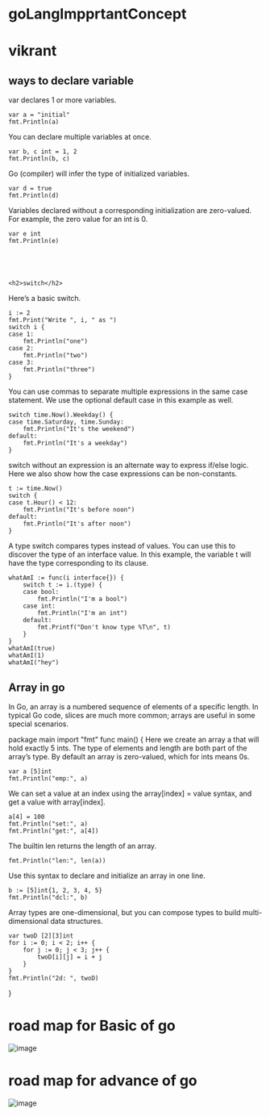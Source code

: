# goLangImpprtantConcept 
<h1> vikrant</h1>

<h2> ways to declare variable </h2>
var declares 1 or more variables.

    var a = "initial"
    fmt.Println(a)
You can declare multiple variables at once.

    var b, c int = 1, 2
    fmt.Println(b, c)
 Go (compiler) will infer the type of initialized variables.

    var d = true
    fmt.Println(d)
Variables declared without a corresponding initialization are zero-valued. For example, the zero value for an int is 0.

    var e int
    fmt.Println(e)





    <h2>switch</h2>
    
Here’s a basic switch.

    i := 2
    fmt.Print("Write ", i, " as ")
    switch i {
    case 1:
        fmt.Println("one")
    case 2:
        fmt.Println("two")
    case 3:
        fmt.Println("three")
    }
You can use commas to separate multiple expressions in the same case statement. We use the optional default case in this example as well.

    switch time.Now().Weekday() {
    case time.Saturday, time.Sunday:
        fmt.Println("It's the weekend")
    default:
        fmt.Println("It's a weekday")
    }
switch without an expression is an alternate way to express if/else logic. Here we also show how the case expressions can be non-constants.

    t := time.Now()
    switch {
    case t.Hour() < 12:
        fmt.Println("It's before noon")
    default:
        fmt.Println("It's after noon")
    }
A type switch compares types instead of values. You can use this to discover the type of an interface value. In this example, the variable t will have the type corresponding to its clause.

    whatAmI := func(i interface{}) {
        switch t := i.(type) {
        case bool:
            fmt.Println("I'm a bool")
        case int:
            fmt.Println("I'm an int")
        default:
            fmt.Printf("Don't know type %T\n", t)
        }
    }
    whatAmI(true)
    whatAmI(1)
    whatAmI("hey")



<h2>Array in go  </h2>
In Go, an array is a numbered sequence of elements of a specific length. In typical Go code, slices are much more common; arrays are useful in some special scenarios.


package main
import "fmt"
func main() {
Here we create an array a that will hold exactly 5 ints. The type of elements and length are both part of the array’s type. By default an array is zero-valued, which for ints means 0s.

    var a [5]int
    fmt.Println("emp:", a)
We can set a value at an index using the array[index] = value syntax, and get a value with array[index].

    a[4] = 100
    fmt.Println("set:", a)
    fmt.Println("get:", a[4])
The builtin len returns the length of an array.

    fmt.Println("len:", len(a))
Use this syntax to declare and initialize an array in one line.

    b := [5]int{1, 2, 3, 4, 5}
    fmt.Println("dcl:", b)
Array types are one-dimensional, but you can compose types to build multi-dimensional data structures.

    var twoD [2][3]int
    for i := 0; i < 2; i++ {
        for j := 0; j < 3; j++ {
            twoD[i][j] = i + j
        }
    }
    fmt.Println("2d: ", twoD)
}


<h1> road map for Basic  of go </h1>

![image](https://github.com/virat122/goLangImpprtantConcept/assets/121007372/96e83a60-65d9-41ba-a233-cae4b7bafc7a)





<h1> road map for advance  of go </h1>

![image](https://github.com/virat122/goLangImpprtantConcept/assets/121007372/78cb2855-9eee-4a3d-b894-4d2384278c40)



